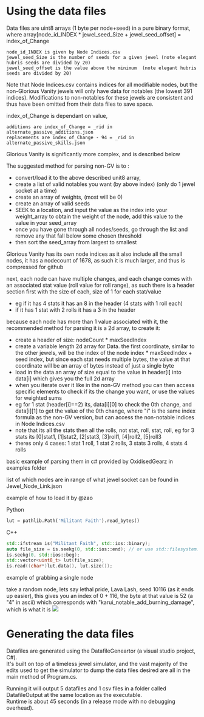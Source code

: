 # Using the data files

Data files are uint8 arrays (1 byte per node+seed) in a pure binary format, where array\[node_id_INDEX \* jewel_seed_Size + jewel_seed_offset\] = index_of_Change

	node_id_INDEX is given by Node Indices.csv
	jewel_seed_Size is the number of seeds for a given jewel (note elegant hubris seeds are divided by 20)
	jewel_seed_offset is the value above the minimum  (note elegant hubris seeds are divided by 20)

Note that Node Indices.csv contains indices for all modifiable nodes, but the non-Glorious Vanity jewels will only have data for notables (the lowest 391 indices). Modifications to non-notables for these jewels are consistent and thus have been omitted from their data files to save space.

index_of_Change is dependant on value, 

	additions are index_of_Change = _rid in alternate_passive_additions.json
	replacements are index_of_Change - 94 = _rid in alternate_passive_skills.json

Glorious Vanity is significantly more complex, and is described below

The suggested method for parsing non-GV is to :
- convert/load it to the above described unit8 array, 
- create a list of valid notables you want (by above index) (only do 1 jewel socket at a time)
- create an array of weights, (most will be 0)
- create an array of valid seeds
- SEEK to a location, and input the value as the index into your weight_array to obtain the weight of the node, add this value to the value in your seed_array
- once you have gone through all nodes/seeds, go through the list and remove any that fall below some chosen threshold
- then sort the seed_array from largest to smallest

Glorious Vanity has its own node indices as it also include all the small nodes, it has a nodecount of 1678, as such it is much larger, and thus is compressed for github

next, each node can have multiple changes, and each change comes with an associated stat value (roll value for roll range), as such there is a header section first with the size of each, size of 1 for each stat/value
- eg if it has 4 stats it has an 8 in the header (4 stats with 1 roll each)
- if it has 1 stat with 2 rolls it has a 3 in the header
 
because each node has more than 1 value associated with it, the recommended method for parsing it is a 2d array, to create it:
- create a header of size: nodeCount \* maxSeedIndex
- create a variable length 2d array for Data. the first coordinate, similar to the other jewels, will be the index of the node index \* maxSeedIndex + seed index, but since each stat needs multiple bytes, the value at that coordinate will be an array of bytes instead of just a single byte
- load in the data an array of size equal to the value in header\[i\] into data\[i\] which gives you the full 2d array
- when you iterate over it like in the non-GV method you can then access specific elements to check if its the change you want, or use the values for weighted sums
- eg for 1 stat (header\[i\]==2) its, data\[i\]\[0\] to check the 0th change, and data\[i\]\[1\] to get the value of the 0th change, where "i" is the same index formula as the non-GV version, but can access the non-notable indices in Node Indices.csv
- note that its all the stats then all the rolls, not stat, roll, stat, roll, eg for 3 stats its \[0\]stat1, \[1\]stat2, \[2\]stat3, \[3\]roll1, \[4\]roll2, \[5\]roll3
- theres only 4 cases: 1 stat 1 roll, 1 stat 2 rolls, 3 stats 3 rolls, 4 stats 4 rolls

basic example of parsing them in c# provided by OxidisedGearz in examples folder

list of which nodes are in range of what jewel socket can be found in Jewel_Node_Link.json

example of how to load it by @zao

Python
```python
lut = pathlib.Path('Militant Faith').read_bytes()
```

C++
```c++
std::ifstream is("Militant Faith", std::ios::binary);
auto file_size = is.seekg(0, std::ios::end); // or use std::filesystem::file_size on a path
is.seekg(0, std::ios::beg);
std::vector<uint8_t> lut(file_size);
is.read((char*)lut.data(), lut.size());
```

example of grabbing a single node

take a random node, lets say lethal pride, Lava Lash, seed 10116 (as it ends up easier), this gives you an index of 0 + 116, the byte at that value is 52 (a "4" in ascii) which corresponds with "karui_notable_add_burning_damage", which is what it is ![](https://cdn.discordapp.com/attachments/175290321695932416/993077938847219722/unknown.png)


# Generating the data files

Datafiles are generated using the DatafileGeneartor (a visual studio project, C#).    
It's built on top of a timeless jewel simulator, and the vast majority of the edits used to get the simulator to dump the data files desired are all in the main method of Program.cs.   

Running it will output 5 datafiles and 1 csv files in a folder called DatafileOutput at the same location as the executable.   
Runtime is about 45 seconds (in a release mode with no debugging overhead).
